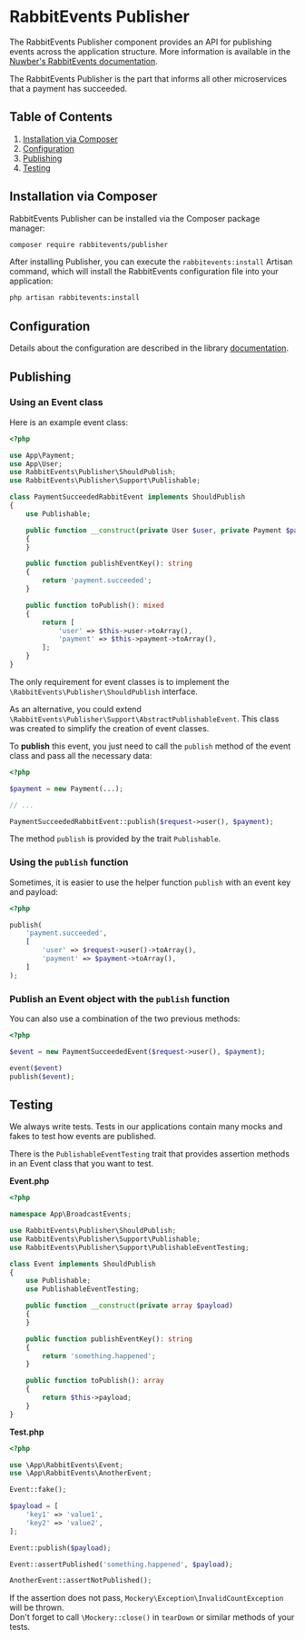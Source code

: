 # RabbitEvents Publisher

The RabbitEvents Publisher component provides an API for publishing events across the application structure. More information is available in the [Nuwber's RabbitEvents documentation](https://github.com/nuwber/rabbitevents).

The RabbitEvents Publisher is the part that informs all other microservices that a payment has succeeded.

## Table of Contents

1. [Installation via Composer](#installation)
2. [Configuration](#configuration)
3. [Publishing](#how-to-publish)
4. [Testing](#testing)

## Installation via Composer<a name="installation"></a>

RabbitEvents Publisher can be installed via the Composer package manager:

```bash
composer require rabbitevents/publisher
```

After installing Publisher, you can execute the `rabbitevents:install` Artisan command, which will install the RabbitEvents configuration file into your application:

```bash
php artisan rabbitevents:install
```

## Configuration <a name="configuration"></a>

Details about the configuration are described in the library [documentation](https://github.com/nuwber/rabbitevents#configuration).

## Publishing<a name="how-to-publish"></a>

### Using an Event class
Here is an example event class:

```php
<?php

use App\Payment;
use App\User;
use RabbitEvents\Publisher\ShouldPublish;
use RabbitEvents\Publisher\Support\Publishable;

class PaymentSucceededRabbitEvent implements ShouldPublish
{
    use Publishable;

    public function __construct(private User $user, private Payment $payment)
    {
    }

    public function publishEventKey(): string
    {
        return 'payment.succeeded';
    }

    public function toPublish(): mixed
    {
        return [
            'user' => $this->user->toArray(),
            'payment' => $this->payment->toArray(),
        ];
    }
}
```

The only requirement for event classes is to implement the `\RabbitEvents\Publisher\ShouldPublish` interface.

As an alternative, you could extend `\RabbitEvents\Publisher\Support\AbstractPublishableEvent`. This class was created to simplify the creation of event classes.

To **publish** this event, you just need to call the `publish` method of the event class and pass all the necessary data:

```php
<?php

$payment = new Payment(...);

// ...

PaymentSucceededRabbitEvent::publish($request->user(), $payment);
```

The method `publish` is provided by the trait `Publishable`.

### Using the `publish` function

Sometimes, it is easier to use the helper function `publish` with an event key and payload:

```php
<?php

publish(
    'payment.succeeded',
    [
        'user' => $request->user()->toArray(),
        'payment' => $payment->toArray(),
    ]
);
```

### Publish an Event object with the `publish` function

You can also use a combination of the two previous methods:

```php
<?php

$event = new PaymentSucceededEvent($request->user(), $payment);

event($event)
publish($event);
```

## Testing <a name="testing"></a>

We always write tests. Tests in our applications contain many mocks and fakes to test how events are published.

There is the `PublishableEventTesting` trait that provides assertion methods in an Event class that you want to test.

**Event.php**

```php
<?php

namespace App\BroadcastEvents;

use RabbitEvents\Publisher\ShouldPublish;
use RabbitEvents\Publisher\Support\Publishable;
use RabbitEvents\Publisher\Support\PublishableEventTesting;

class Event implements ShouldPublish
{
    use Publishable;
    use PublishableEventTesting;

    public function __construct(private array $payload) 
    {
    }

    public function publishEventKey(): string
    {
        return 'something.happened';
    }

    public function toPublish(): array
    {
        return $this->payload;
    }
}
```

**Test.php**

```php
<?php

use \App\RabbitEvents\Event;
use \App\RabbitEvents\AnotherEvent;

Event::fake();

$payload = [
    'key1' => 'value1',
    'key2' => 'value2',
];

Event::publish($payload);

Event::assertPublished('something.happened', $payload);

AnotherEvent::assertNotPublished();
```

If the assertion does not pass, `Mockery\Exception\InvalidCountException` will be thrown.\
Don't forget to call `\Mockery::close()` in `tearDown` or similar methods of your tests.

